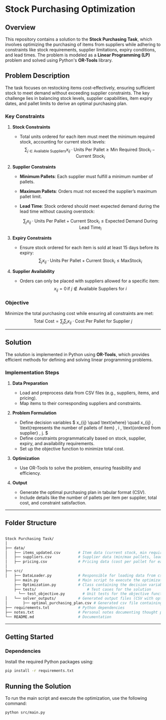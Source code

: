 # Stock Purchasing Optimization

## Overview

This repository contains a solution to the **Stock Purchasing Task**, which involves optimizing the purchasing of items from suppliers while adhering to constraints like stock requirements, supplier limitations, expiry conditions, and lead times. The problem is modeled as a **Linear Programming (LP)** problem and solved using Python's **OR-Tools** library.

## Problem Description

The task focuses on restocking items cost-effectively, ensuring sufficient stock to meet demand without exceeding supplier constraints. The key challenge lies in balancing stock levels, supplier capabilities, item expiry dates, and pallet limits to derive an optimal purchasing plan.

### **Key Constraints**

1. **Stock Constraints**
   - Total units ordered for each item must meet the minimum required stock, accounting for current stock levels:
     $$ 
     \sum_{j \in \text{Available Suppliers}} x_{ij} \cdot \text{Units Per Pallet} \geq \text{Min Required Stock}_i - \text{Current Stock}_i 
     $$


2. **Supplier Constraints**
   - **Minimum Pallets**: Each supplier must fulfill a minimum number of pallets.
   - **Maximum Pallets**: Orders must not exceed the supplier’s maximum pallet limit.
   - **Lead Time**: Stock ordered should meet expected demand during the lead time without causing overstock:

      $$
      \sum_{j} x_{ij} \cdot \text{Units Per Pallet} + \text{Current Stock}_i \leq \text{Expected Demand During Lead Time}_i
      $$


3. **Expiry Constraints**
   - Ensure stock ordered for each item is sold at least 15 days before its expiry:
     $$
     \sum_{j} x_{ij} \cdot \text{Units Per Pallet} + \text{Current Stock}_i \leq \text{MaxStock}_i
     $$


4. **Supplier Availability**
   - Orders can only be placed with suppliers allowed for a specific item:
     $$
      x_{ij} = 0 \, \text{if } j \not\in \text{Available Suppliers for } i
      $$


### **Objective**

Minimize the total purchasing cost while ensuring all constraints are met:
$$
\text{Total Cost} = \sum_{j} \sum_{i} x_{ij} \cdot \text{Cost Per Pallet for Supplier } j
$$


---

## Solution

The solution is implemented in Python using **OR-Tools**, which provides efficient methods for defining and solving linear programming problems.

### **Implementation Steps**
1. **Data Preparation**
   - Load and preprocess data from CSV files (e.g., suppliers, items, and pricing).
   - Map items to their corresponding suppliers and constraints.

2. **Problem Formulation**
   - Define decision variables $ x_{ij} \quad \text{where} \quad x_{ij} \, \text{represents the number of pallets of item} \, i \, \text{ordered from supplier} \, j. $
   - Define constraints programmatically based on stock, supplier, expiry, and availability requirements.
   - Set up the objective function to minimize total cost.

3. **Optimization**
   - Use OR-Tools to solve the problem, ensuring feasibility and efficiency.

4. **Output**
   - Generate the optimal purchasing plan in tabular format (CSV).
   - Include details like the number of pallets per item per supplier, total cost, and constraint satisfaction.

---

## Folder Structure

```bash

Stock Purchasing Task/
│
├── data/
│   ├── items_updated.csv        # Item data (current stock, min required stock, etc.)
│   ├── suppliers.csv            # Supplier data (min/max pallets, lead times, etc.)
│   ├── pricing.csv              # Pricing data (cost per pallet for each supplier)
│
├── src/
│   ├── DataLoader.py            # Responsible for loading data from csv files in data folder
    ├── main.py                  # Main script to execute the optimization
    ├── Optimization.py          # Class containing the decision variable definition, objective function, and constraints.
    ├── tests/                       # Test cases for the solution
      └── test_objective.py        # Unit tests for the objective function
│   └── solver_outputs/          # Generated output files (CSV with optimal purchasing plan)
│       ├── optimal_purchasing_plan.csv # Generated csv file containing order details
├── requirements.txt             # Python dependencies
├── notes.txt                    # Personal notes documenting thought processes/challenges
└── README.md                    # Documentation

```

---

## Getting Started

### **Dependencies**

Install the required Python packages using:
```bash
pip install -r requirements.txt
```

## Running the Solution

To run the main script and execute the optimization, use the following command:

```bash
python src/main.py
```